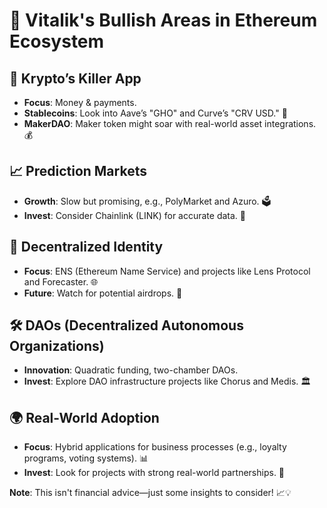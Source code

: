 # 🚀 Vitalik's Bullish Areas in Ethereum Ecosystem

## 💸 **Krypto’s Killer App**
- **Focus**: Money & payments.
- **Stablecoins**: Look into Aave’s "GHO" and Curve’s "CRV USD." 🏦
- **MakerDAO**: Maker token might soar with real-world asset integrations. 💰

## 📈 **Prediction Markets**
- **Growth**: Slow but promising, e.g., PolyMarket and Azuro. 🗳️
- **Invest**: Consider Chainlink (LINK) for accurate data. 🔗

## 🔐 **Decentralized Identity**
- **Focus**: ENS (Ethereum Name Service) and projects like Lens Protocol and Forecaster. 🌐
- **Future**: Watch for potential airdrops. 🎁

## 🛠️ **DAOs (Decentralized Autonomous Organizations)**
- **Innovation**: Quadratic funding, two-chamber DAOs.
- **Invest**: Explore DAO infrastructure projects like Chorus and Medis. 🏛️

## 🌍 **Real-World Adoption**
- **Focus**: Hybrid applications for business processes (e.g., loyalty programs, voting systems). 📊
- **Invest**: Look for projects with strong real-world partnerships. 🤝

**Note**: This isn't financial advice—just some insights to consider! 📈💡

